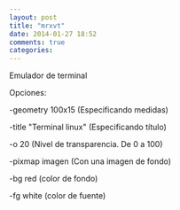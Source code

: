 ```yaml
---
layout: post
title: "mrxvt"
date: 2014-01-27 18:52
comments: true
categories: 
---
```

Emulador de terminal 

Opciones: 

-geometry 100x15 (Especificando medidas) 

-title "Terminal linux" (Especificando título) 

-o 20  (Nivel de transparencia. De 0 a 100) 

-pixmap imagen (Con una imagen de fondo) 

-bg red  (color de fondo) 

-fg white (color de fuente) 

